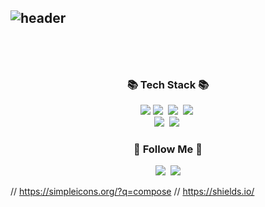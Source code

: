 ![header](https://capsule-render.vercel.app/api?type=slice&color=gradient&height=160&section=header&text=Hi!%20I'm%20Kyu!&fontAlign=50&fontAlignY=70&fontSize=90&fontColor=999999)
<br/>
<br/>
---
<br/>
<h3 align="center">📚 Tech Stack 📚</h3>
<p align="center">
  <img src="https://img.shields.io/badge/Android-3DDC84?style=flat-square&logo=Android&logoColor=white"/>
  <img src="https://img.shields.io/badge/Java-007396?style=flat-square&logo=Java&logoColor=white"/></a>&nbsp
  <img src="https://img.shields.io/badge/Kotlin-7F52FF?style=flat-square&logo=Kotlin&logoColor=white"/></a>&nbsp
  <img src="https://img.shields.io/badge/JetpackCompose-4285F4?style=flat-square&logo=JetpackCompose&logoColor=white"/></a>&nbsp
  <br>
  <img src="https://img.shields.io/badge/Flutter-02569B?style=flat-square&logo=Flutter&logoColor=white"/></a>&nbsp
  <img src="https://img.shields.io/badge/Dart-0175C2?style=flat-square&logo=Dart&logoColor=white"/></a>&nbsp
</p>

<h3 align="center">🌈 Follow Me 🌈</h3>
<p align="center">
  <a href="https://salmonpack.tistory.com/"><img src="https://img.shields.io/badge/Tech%20Blog-000000?style=flat-square&logo=Tistory&logoColor=white&link=https://salmonpack.tistory.com/"/></a>&nbsp
  <a href="mailto:milkywaykyu@gmail.com"><img src="https://img.shields.io/badge/Gmail-d14836?style=flat-square&logo=Gmail&logoColor=white&link=milkywaykyu@gmail.com"/></a>
</p>


// https://simpleicons.org/?q=compose
// https://shields.io/

